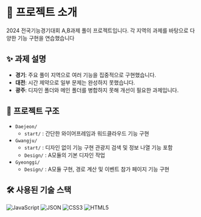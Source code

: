 # 📑 프로젝트 소개
2024 전국기능경기대회 A,B과제 풀이 프로젝트입니다. 각 지역의 과제를 바탕으로 다양한 기능 구현을 연습했습니다

## ✨ 과제 설명
- **경기**: 주요 풀이 지역으로 여러 기능을 집중적으로 구현했습니다.
- **대전**: 시간 제약으로 일부 문제는 완성하지 못했습니다.
- **광주**: 디자인 폴더와 메인 폴더를 병합하지 못해 개선이 필요한 과제입니다.

## 📂 프로젝트 구조
- `Daejeon/`
  - `start/` : 간단한 와이어프레임과 워드클라우드 기능 구현
- `Gwangju/`
  - `start/` : 디자인 없이 기능 구현 관광지 검색 및 정보 나열 기능 포함
  - `Design/` : A모듈의 기본 디자인 작업
- `Gyeonggi/`
  - `Design/` : A모듈 구현, 경로 계산 및 이벤트 참가 페이지 기능 구현

## 🛠 사용된 기술 스택
![JavaScript](https://img.shields.io/badge/JavaScript-F7DF1E?logo=javascript&logoColor=black)
![JSON](https://img.shields.io/badge/JSON-000000?logo=json&logoColor=white)
![CSS3](https://img.shields.io/badge/CSS3-1572B6?logo=css3&logoColor=white)
![HTML5](https://img.shields.io/badge/HTML5-E34F26?logo=html5&logoColor=white)